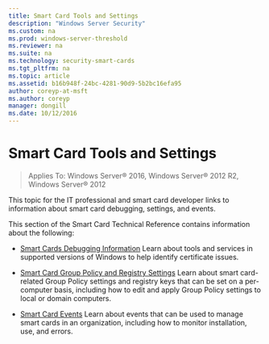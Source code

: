 ```yaml
---
title: Smart Card Tools and Settings
description: "Windows Server Security"
ms.custom: na
ms.prod: windows-server-threshold
ms.reviewer: na
ms.suite: na
ms.technology: security-smart-cards
ms.tgt_pltfrm: na
ms.topic: article
ms.assetid: b16b948f-24bc-4281-90d9-5b2bc16efa95
author: coreyp-at-msft
ms.author: coreyp
manager: dongill
ms.date: 10/12/2016
---
```

# Smart Card Tools and Settings

>Applies To: Windows Server&reg; 2016, Windows Server&reg; 2012 R2, Windows Server&reg; 2012

This topic for the IT professional and smart card developer links to information about smart card debugging, settings, and events.

This section of the Smart Card Technical Reference contains information about the following:

-   [Smart Cards Debugging Information](Smart-Cards-Debugging-Information.md)
    Learn about tools and services in supported versions of Windows to help identify certificate issues.

-   [Smart Card Group Policy and Registry Settings](https://technet.microsoft.com/library/ff404287(v=ws.10).aspx)
    Learn about smart card-related Group Policy settings and registry keys that can be set on a per-computer basis, including how to edit and apply Group Policy settings to local or domain computers.

-   [Smart Card Events](https://technet.microsoft.com/library/ff404292(v=ws.10).aspx)
    Learn about events that can be used to manage smart cards in an organization, including how to monitor installation, use, and errors.



